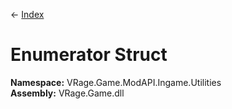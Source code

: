 ← [Index](index.md)
# Enumerator Struct
**Namespace:** VRage.Game.ModAPI.Ingame.Utilities  
**Assembly:** VRage.Game.dll  
